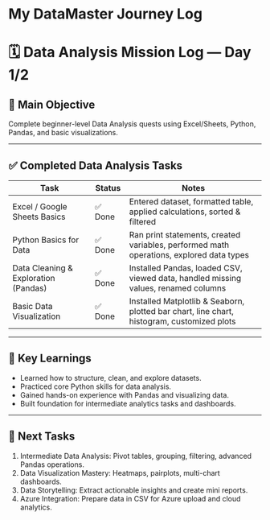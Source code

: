 # My DataMaster Journey Log
# 🗓️ Data Analysis Mission Log — Day 1/2

## 🎯 Main Objective
Complete beginner-level Data Analysis quests using Excel/Sheets, Python, Pandas, and basic visualizations.

---

## ✅ Completed Data Analysis Tasks
| Task | Status | Notes |
|------|--------|------|
| Excel / Google Sheets Basics | ✅ Done | Entered dataset, formatted table, applied calculations, sorted & filtered |
| Python Basics for Data | ✅ Done | Ran print statements, created variables, performed math operations, explored data types |
| Data Cleaning & Exploration (Pandas) | ✅ Done | Installed Pandas, loaded CSV, viewed data, handled missing values, renamed columns |
| Basic Data Visualization | ✅ Done | Installed Matplotlib & Seaborn, plotted bar chart, line chart, histogram, customized plots |

---

## 🧠 Key Learnings
- Learned how to structure, clean, and explore datasets.  
- Practiced core Python skills for data analysis.  
- Gained hands-on experience with Pandas and visualizing data.  
- Built foundation for intermediate analytics tasks and dashboards.

---

## 🧩 Next Tasks
1. Intermediate Data Analysis: Pivot tables, grouping, filtering, advanced Pandas operations.  
2. Data Visualization Mastery: Heatmaps, pairplots, multi-chart dashboards.  
3. Data Storytelling: Extract actionable insights and create mini reports.  
4. Azure Integration: Prepare data in CSV for Azure upload and cloud analytics.
